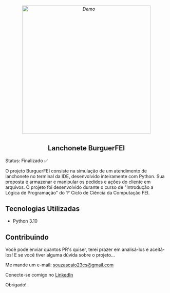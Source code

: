 <h6 align="center">
    <img src="https://user-images.githubusercontent.com/113300327/198895443-ef44e564-306a-472c-b6f0-07c7c6a2d32c.png" alt="Demo" widht="450" height="400"/>
</h6>

<h2 align="center">
    Lanchonete BurguerFEI
</h2>

Status: Finalizado ✅

<p>O projeto BurguerFEI consiste na simulação de um atendimento de lanchonete no terminal da IDE, desenvolvido inteiramente com Python. Sua proposta é armazenar e manipular os pedidos e ações do cliente em arquivos. O projeto foi desenvolvido durante o curso de "Introdução a Lógica de Programação" do 1° Ciclo de Ciência da Computação FEI.</p>

<p align="center">
  <a href="https://opensource.org/licenses/MIT%22%3E
    <img src="https://img.shields.io/badge/License-MIT-blue.svg" alt="License MIT">
  </a>
</p>

## Tecnologias Utilizadas

* Python 3.10

## Contribuindo

Você pode enviar quantos PR's quiser, terei prazer em analisá-los e aceitá-los! E se você tiver alguma dúvida sobre o projeto...

Me mande um e-mail: souzascaio23cs@gmail.com

Conecte-se comigo no [LinkedIn](www.linkedin.com/in/caioazs)

Obrigado!
